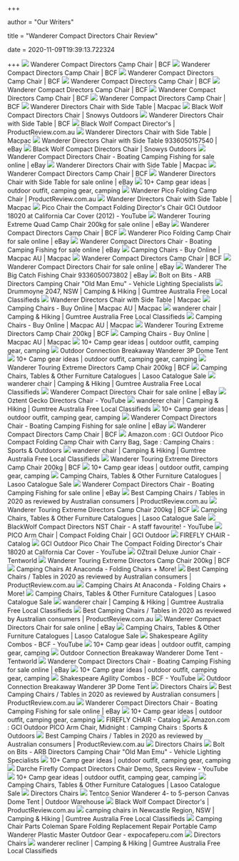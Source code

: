 +++
        
author = "Our Writers"
        
title = "Wanderer Compact Directors Chair Review"
        
date = 2020-11-09T19:39:13.722324
        
+++
[ ![](https://www.bcf.com.au/dw/image/v2/BBRV_PRD/on/demandware.static/-/Sites-srg-internal-master-catalog/default/dw9aff7658/images/520317/BCF_520317_hi-res.jpg?sw=1000&sh=1000&sm=fit&q=90)](https://www.bcf.com.au/dw/image/v2/BBRV_PRD/on/demandware.static/-/Sites-srg-internal-master-catalog/default/dw9aff7658/images/520317/BCF_520317_hi-res.jpg?sw=1000&sh=1000&sm=fit&q=90) Wanderer Compact Directors Camp Chair | BCF
[ ![](https://www.bcf.com.au/dw/image/v2/BBRV_PRD/on/demandware.static/-/Sites-srg-internal-master-catalog/default/dw67d3baf5/images/520317/BCF_520317-00_hi-res.jpg?sw=558&sh=558&sm=fit&q=90)](https://www.bcf.com.au/dw/image/v2/BBRV_PRD/on/demandware.static/-/Sites-srg-internal-master-catalog/default/dw67d3baf5/images/520317/BCF_520317-00_hi-res.jpg?sw=558&sh=558&sm=fit&q=90) Wanderer Compact Directors Camp Chair | BCF
[ ![](https://www.bcf.com.au/dw/image/v2/BBRV_PRD/on/demandware.static/-/Sites-srg-internal-master-catalog/default/dwe3684532/images/520317/BCF_520317-02_hi-res.jpg?sw=1000&sh=1000&sm=fit&q=90)](https://www.bcf.com.au/dw/image/v2/BBRV_PRD/on/demandware.static/-/Sites-srg-internal-master-catalog/default/dwe3684532/images/520317/BCF_520317-02_hi-res.jpg?sw=1000&sh=1000&sm=fit&q=90) Wanderer Compact Directors Camp Chair | BCF
[ ![](https://www.bcf.com.au/dw/image/v2/BBRV_PRD/on/demandware.static/-/Sites-srg-internal-master-catalog/default/dwc6bcfce0/images/520317/BCF_520317-04_hi-res.jpg?sw=1000&sh=1000&sm=fit&q=90)](https://www.bcf.com.au/dw/image/v2/BBRV_PRD/on/demandware.static/-/Sites-srg-internal-master-catalog/default/dwc6bcfce0/images/520317/BCF_520317-04_hi-res.jpg?sw=1000&sh=1000&sm=fit&q=90) Wanderer Compact Directors Camp Chair | BCF
[ ![](https://www.bcf.com.au/dw/image/v2/BBRV_PRD/on/demandware.static/-/Sites-srg-internal-master-catalog/default/dwcb6bb98b/images/520317/BCF_520317-01_hi-res.jpg?sw=1000&sh=1000&sm=fit&q=90)](https://www.bcf.com.au/dw/image/v2/BBRV_PRD/on/demandware.static/-/Sites-srg-internal-master-catalog/default/dwcb6bb98b/images/520317/BCF_520317-01_hi-res.jpg?sw=1000&sh=1000&sm=fit&q=90) Wanderer Compact Directors Camp Chair | BCF
[ ![](https://www.bcf.com.au/dw/image/v2/BBRV_PRD/on/demandware.static/-/Sites-srg-internal-master-catalog/default/dwb5a54717/images/520317/BCF_520317-06_hi-res.jpg?sw=558&sh=558&sm=fit&q=90)](https://www.bcf.com.au/dw/image/v2/BBRV_PRD/on/demandware.static/-/Sites-srg-internal-master-catalog/default/dwb5a54717/images/520317/BCF_520317-06_hi-res.jpg?sw=558&sh=558&sm=fit&q=90) Wanderer Compact Directors Camp Chair | BCF
[ ![](https://www.bcf.com.au/dw/image/v2/BBRV_PRD/on/demandware.static/-/Sites-srg-internal-master-catalog/default/dwaa82d157/images/520317/BCF_520317-07_hi-res.jpg?sw=1000&sh=1000&sm=fit&q=90)](https://www.bcf.com.au/dw/image/v2/BBRV_PRD/on/demandware.static/-/Sites-srg-internal-master-catalog/default/dwaa82d157/images/520317/BCF_520317-07_hi-res.jpg?sw=1000&sh=1000&sm=fit&q=90) Wanderer Compact Directors Camp Chair | BCF
[ ![](https://www.macpac.com.au/dw/image/v2/BCFR_PRD/on/demandware.static/-/Sites-macpac-master-catalog/default/dw8fcff77b/images/117656-Master/117656-NON00-front.jpg?sw=1060&sh=1590&sm=cut)](https://www.macpac.com.au/dw/image/v2/BCFR_PRD/on/demandware.static/-/Sites-macpac-master-catalog/default/dw8fcff77b/images/117656-Master/117656-NON00-front.jpg?sw=1060&sh=1590&sm=cut) Wanderer Directors Chair with Side Table | Macpac
[ ![](https://images.snowys.com.au/content/images/thumbs/0026233_compact-directors-chair.jpeg)](https://images.snowys.com.au/content/images/thumbs/0026233_compact-directors-chair.jpeg) Black Wolf Compact Directors Chair | Snowys Outdoors
[ ![](https://www.bcf.com.au/dw/image/v2/BBRV_PRD/on/demandware.static/-/Sites-srg-internal-master-catalog/default/dwe0f755ad/images/580414/BCF_580414_hi-res.jpg?sw=558&sh=558&sm=fit&q=90)](https://www.bcf.com.au/dw/image/v2/BBRV_PRD/on/demandware.static/-/Sites-srg-internal-master-catalog/default/dwe0f755ad/images/580414/BCF_580414_hi-res.jpg?sw=558&sh=558&sm=fit&q=90) Wanderer Directors Chair with Side Table | BCF
[ ![](https://cdn.productreview.com.au/resize/listing-picture/45688492-a0e6-3abb-8a14-846ecc7f9709?width=1200&height=630&v=2)](https://cdn.productreview.com.au/resize/listing-picture/45688492-a0e6-3abb-8a14-846ecc7f9709?width=1200&height=630&v=2) Black Wolf Compact Director's | ProductReview.com.au
[ ![](https://www.macpac.com.au/dw/image/v2/BCFR_PRD/on/demandware.static/-/Sites-macpac-master-catalog/default/dwebe0a181/images/116906-Master/116906-RED00-front.jpg?sw=1060&sh=1590&sm=cut)](https://www.macpac.com.au/dw/image/v2/BCFR_PRD/on/demandware.static/-/Sites-macpac-master-catalog/default/dwebe0a181/images/116906-Master/116906-RED00-front.jpg?sw=1060&sh=1590&sm=cut) Wanderer Directors Chair with Side Table | Macpac
[ ![](https://www.bcf.com.au/dw/image/v2/BBRV_PRD/on/demandware.static/-/Sites-srg-internal-master-catalog/default/images/558711/BCF_558711_hi-res.jpg)](https://www.bcf.com.au/dw/image/v2/BBRV_PRD/on/demandware.static/-/Sites-srg-internal-master-catalog/default/images/558711/BCF_558711_hi-res.jpg) Wanderer Directors Chair with Side Table 9336050157540 | eBay
[ ![](https://images.snowys.com.au/content/images/thumbs/0026230_compact-directors-chair-blue.jpeg)](https://images.snowys.com.au/content/images/thumbs/0026230_compact-directors-chair-blue.jpeg) Black Wolf Compact Directors Chair | Snowys Outdoors
[ ![](https://i.ebayimg.com/images/g/M1IAAOSwdCdfaH78/s-l1600.jpg)](https://i.ebayimg.com/images/g/M1IAAOSwdCdfaH78/s-l1600.jpg) Wanderer Compact Directors Chair - Boating Camping Fishing for sale online  | eBay
[ ![](https://www.macpac.com.au/dw/image/v2/BCFR_PRD/on/demandware.static/-/Sites-macpac-master-catalog/default/dwce834320/images/116906-Master/116906-BLU00-front.jpg?sw=1060&sh=1590&sm=cut)](https://www.macpac.com.au/dw/image/v2/BCFR_PRD/on/demandware.static/-/Sites-macpac-master-catalog/default/dwce834320/images/116906-Master/116906-BLU00-front.jpg?sw=1060&sh=1590&sm=cut) Wanderer Directors Chair with Side Table | Macpac
[ ![](https://www.bcf.com.au/dw/image/v2/BBRV_PRD/on/demandware.static/-/Sites-srg-internal-master-catalog/default/dw3298f6f6/images/520317/BCF_520317-05_hi-res.jpg?sw=558&sh=558&sm=fit&q=90)](https://www.bcf.com.au/dw/image/v2/BBRV_PRD/on/demandware.static/-/Sites-srg-internal-master-catalog/default/dw3298f6f6/images/520317/BCF_520317-05_hi-res.jpg?sw=558&sh=558&sm=fit&q=90) Wanderer Compact Directors Camp Chair | BCF
[ ![](https://i.ebayimg.com/images/g/H8YAAOSwz2VeeeAy/s-l225.jpg)](https://i.ebayimg.com/images/g/H8YAAOSwz2VeeeAy/s-l225.jpg) Wanderer Directors Chair with Side Table for sale online | eBay
[ ![](https://i.pinimg.com/236x/5a/69/70/5a69704a4202c5de1fd465ce275be41c.jpg)](https://i.pinimg.com/236x/5a/69/70/5a69704a4202c5de1fd465ce275be41c.jpg) 10+ Camp gear ideas | outdoor outfit, camping gear, camping
[ ![](https://cdn.productreview.com.au/resize/listing-picture/f2e7a059-0c26-306a-95fd-d75ad27402d0?width=1200&height=630&v=2)](https://cdn.productreview.com.au/resize/listing-picture/f2e7a059-0c26-306a-95fd-d75ad27402d0?width=1200&height=630&v=2) Wanderer Pico Folding Camp Chair | ProductReview.com.au
[ ![](https://www.macpac.com.au/dw/image/v2/BCFR_PRD/on/demandware.static/-/Sites-macpac-master-catalog/default/dw507c79f2/images/116906-Master/116906-BLU00-back.jpg?sw=1060&sh=1590&sm=cut)](https://www.macpac.com.au/dw/image/v2/BCFR_PRD/on/demandware.static/-/Sites-macpac-master-catalog/default/dw507c79f2/images/116906-Master/116906-BLU00-back.jpg?sw=1060&sh=1590&sm=cut) Wanderer Directors Chair with Side Table | Macpac
[ ![](https://i.ytimg.com/vi/eA2-Df7TsHk/hqdefault.jpg)](https://i.ytimg.com/vi/eA2-Df7TsHk/hqdefault.jpg) Pico Chair the Compact Folding Director's Chair GCI Outdoor 18020 at  California Car Cover (2012) - YouTube
[ ![](https://i.ebayimg.com/images/g/9SoAAOSwDM9eeeAy/s-l640.jpg)](https://i.ebayimg.com/images/g/9SoAAOSwDM9eeeAy/s-l640.jpg) Wanderer Touring Extreme Quad Camp Chair 200kg for sale online | eBay
[ ![](https://i.ytimg.com/vi/oIm1NQNNsQ8/maxresdefault.jpg)](https://i.ytimg.com/vi/oIm1NQNNsQ8/maxresdefault.jpg) Wanderer Compact Directors Camp Chair | BCF
[ ![](https://i.ebayimg.com/images/g/g~cAAOSwOZxeeeAx/s-l225.jpg)](https://i.ebayimg.com/images/g/g~cAAOSwOZxeeeAx/s-l225.jpg) Wanderer Pico Folding Camp Chair for sale online | eBay
[ ![](https://i.ebayimg.com/images/g/Q1QAAOSwlx9faH8B/s-l1600.jpg)](https://i.ebayimg.com/images/g/Q1QAAOSwlx9faH8B/s-l1600.jpg) Wanderer Compact Directors Chair - Boating Camping Fishing for sale online  | eBay
[ ![](https://www.macpac.com.au/dw/image/v2/BCFR_PRD/on/demandware.static/-/Sites-macpac-master-catalog/default/dwe69a1702/images/116495-Master/116495-NON00-front.jpg?sw=196&sh=294&sm=fit)](https://www.macpac.com.au/dw/image/v2/BCFR_PRD/on/demandware.static/-/Sites-macpac-master-catalog/default/dwe69a1702/images/116495-Master/116495-NON00-front.jpg?sw=196&sh=294&sm=fit) Camping Chairs - Buy Online | Macpac AU | Macpac
[ ![](https://i.ytimg.com/vi/EKdD0Sz8xHA/hqdefault.jpg)](https://i.ytimg.com/vi/EKdD0Sz8xHA/hqdefault.jpg) Wanderer Compact Directors Camp Chair | BCF
[ ![](https://i.ebayimg.com/images/g/0UsAAOSwVMhfS1Im/s-l225.jpg)](https://i.ebayimg.com/images/g/0UsAAOSwVMhfS1Im/s-l225.jpg) Wanderer Compact Directors Chair for sale online | eBay
[ ![](https://www.bcf.com.au/dw/image/v2/BBRV_PRD/on/demandware.static/-/Sites-srg-internal-master-catalog/default/images/343682/BCF_343682_hi-res.jpg)](https://www.bcf.com.au/dw/image/v2/BBRV_PRD/on/demandware.static/-/Sites-srg-internal-master-catalog/default/images/343682/BCF_343682_hi-res.jpg) Wanderer The Big Catch Fishing Chair 9336050073802 | eBay
[ ![](https://boltonbits.co.uk/media/catalog/product/cache/1/image/1000x/040ec09b1e35df139433887a97daa66f/B/F/BFB3DW32ILJ_2.jpg)](https://boltonbits.co.uk/media/catalog/product/cache/1/image/1000x/040ec09b1e35df139433887a97daa66f/B/F/BFB3DW32ILJ_2.jpg) Bolt on Bits - ARB Directors Camping Chair "Old Man Emu" - Vehicle Lighting  Specialists
[ ![](https://i.ebayimg.com/images/g/ceoAAOSw-JlfcDAx/s-l400.webp)](https://i.ebayimg.com/images/g/ceoAAOSw-JlfcDAx/s-l400.webp) Drummoyne 2047, NSW | Camping & Hiking | Gumtree Australia Free Local  Classifieds
[ ![](https://www.macpac.com.au/dw/image/v2/BCFR_PRD/on/demandware.static/-/Sites-macpac-master-catalog/default/dw2eb0fbaa/images/116906-Master/116906-BLU00-detail-05.jpg?sw=1060&sh=1590&sm=cut)](https://www.macpac.com.au/dw/image/v2/BCFR_PRD/on/demandware.static/-/Sites-macpac-master-catalog/default/dw2eb0fbaa/images/116906-Master/116906-BLU00-detail-05.jpg?sw=1060&sh=1590&sm=cut) Wanderer Directors Chair with Side Table | Macpac
[ ![](https://www.macpac.com.au/dw/image/v2/BCFR_PRD/on/demandware.static/-/Sites-macpac-master-catalog/default/dw9afe32ce/images/116506-Master/116506-NON00-front.jpg?sw=196&sh=294&sm=fit)](https://www.macpac.com.au/dw/image/v2/BCFR_PRD/on/demandware.static/-/Sites-macpac-master-catalog/default/dw9afe32ce/images/116506-Master/116506-NON00-front.jpg?sw=196&sh=294&sm=fit) Camping Chairs - Buy Online | Macpac AU | Macpac
[ ![](https://i.ebayimg.com/images/g/XaUAAOSw7yxfoA79/s-l400.jpg)](https://i.ebayimg.com/images/g/XaUAAOSw7yxfoA79/s-l400.jpg) wanderer chair | Camping & Hiking | Gumtree Australia Free Local Classifieds
[ ![](https://www.macpac.com.au/dw/image/v2/BCFR_PRD/on/demandware.static/-/Sites-macpac-master-catalog/default/dw683c6c0f/images/117730-Master/117730-NVYRED-front.jpg?sw=196&sh=294&sm=fit)](https://www.macpac.com.au/dw/image/v2/BCFR_PRD/on/demandware.static/-/Sites-macpac-master-catalog/default/dw683c6c0f/images/117730-Master/117730-NVYRED-front.jpg?sw=196&sh=294&sm=fit) Camping Chairs - Buy Online | Macpac AU | Macpac
[ ![](https://www.bcf.com.au/dw/image/v2/BBRV_PRD/on/demandware.static/-/Sites-srg-internal-master-catalog/default/dw0c5e70d2/images/520322/BCF_520322-02_hi-res.jpg?sw=1000&sh=1000&sm=fit&q=90)](https://www.bcf.com.au/dw/image/v2/BBRV_PRD/on/demandware.static/-/Sites-srg-internal-master-catalog/default/dw0c5e70d2/images/520322/BCF_520322-02_hi-res.jpg?sw=1000&sh=1000&sm=fit&q=90) Wanderer Touring Extreme Directors Camp Chair 200kg | BCF
[ ![](https://www.macpac.com.au/dw/image/v2/BCFR_PRD/on/demandware.static/-/Sites-macpac-master-catalog/default/dw992d2c6e/images/117731-Master/117731-NVYRED-front.jpg?sw=196&sh=294&sm=fit)](https://www.macpac.com.au/dw/image/v2/BCFR_PRD/on/demandware.static/-/Sites-macpac-master-catalog/default/dw992d2c6e/images/117731-Master/117731-NVYRED-front.jpg?sw=196&sh=294&sm=fit) Camping Chairs - Buy Online | Macpac AU | Macpac
[ ![](https://i.pinimg.com/236x/03/72/bd/0372bd07eb45eb4efcfe62612551750a.jpg)](https://i.pinimg.com/236x/03/72/bd/0372bd07eb45eb4efcfe62612551750a.jpg) 10+ Camp gear ideas | outdoor outfit, camping gear, camping
[ ![](https://cdn.shopify.com/s/files/1/0054/3752/1994/products/Outdoor-Connection-Breakaway-Wanderer-Dome-Tent_7935b21e-6a8b-4649-bf5d-861d40aa9166_882x882.jpg?v=1594668633)](https://cdn.shopify.com/s/files/1/0054/3752/1994/products/Outdoor-Connection-Breakaway-Wanderer-Dome-Tent_7935b21e-6a8b-4649-bf5d-861d40aa9166_882x882.jpg?v=1594668633) Outdoor Connection Breakaway Wanderer 3P Dome Tent
[ ![](https://i.pinimg.com/236x/d1/e2/f7/d1e2f74b982365e973c04c2c5ba5e79f.jpg)](https://i.pinimg.com/236x/d1/e2/f7/d1e2f74b982365e973c04c2c5ba5e79f.jpg) 10+ Camp gear ideas | outdoor outfit, camping gear, camping
[ ![](https://www.bcf.com.au/dw/image/v2/BBRV_PRD/on/demandware.static/-/Sites-srg-internal-master-catalog/default/dw84bf4c4b/images/520322/BCF_520322-05_hi-res.jpg?sw=1000&sh=1000&sm=fit&q=90)](https://www.bcf.com.au/dw/image/v2/BBRV_PRD/on/demandware.static/-/Sites-srg-internal-master-catalog/default/dw84bf4c4b/images/520322/BCF_520322-05_hi-res.jpg?sw=1000&sh=1000&sm=fit&q=90) Wanderer Touring Extreme Directors Camp Chair 200kg | BCF
[ ![](https://d3i63g6yqk8ui8.cloudfront.net/imageicon/bcf/prod/j00586667/c_001/page_001/bcf_prod_j00586667_c_001_page_001_i520313_ODP.jpg)](https://d3i63g6yqk8ui8.cloudfront.net/imageicon/bcf/prod/j00586667/c_001/page_001/bcf_prod_j00586667_c_001_page_001_i520313_ODP.jpg) Camping Chairs, Tables & Other Furniture Catalogues | Lasoo Catalogue Sale
[ ![](https://i.ebayimg.com/images/g/Wu4AAOSwU4lfin7a/s-l400.jpg)](https://i.ebayimg.com/images/g/Wu4AAOSwU4lfin7a/s-l400.jpg) wanderer chair | Camping & Hiking | Gumtree Australia Free Local Classifieds
[ ![](https://i.ebayimg.com/images/g/12wAAOSwL5BZyc2n/s-l140.jpg)](https://i.ebayimg.com/images/g/12wAAOSwL5BZyc2n/s-l140.jpg) Wanderer Compact Directors Chair for sale online | eBay
[ ![](https://i.ytimg.com/vi/Y0gMl913698/maxresdefault.jpg)](https://i.ytimg.com/vi/Y0gMl913698/maxresdefault.jpg) Oztent Gecko Directors Chair - YouTube
[ ![](https://i.ebayimg.com/images/g/DZUAAOSwnUhfnk6q/s-l400.jpg)](https://i.ebayimg.com/images/g/DZUAAOSwnUhfnk6q/s-l400.jpg) wanderer chair | Camping & Hiking | Gumtree Australia Free Local Classifieds
[ ![](https://i.pinimg.com/236x/a4/68/81/a4688148e5df435ab28ea1485f057c01.jpg)](https://i.pinimg.com/236x/a4/68/81/a4688148e5df435ab28ea1485f057c01.jpg) 10+ Camp gear ideas | outdoor outfit, camping gear, camping
[ ![](https://i.ebayimg.com/thumbs/images/g/NIUAAOSwxHpengm1/s-l200.jpg)](https://i.ebayimg.com/thumbs/images/g/NIUAAOSwxHpengm1/s-l200.jpg) Wanderer Compact Directors Chair - Boating Camping Fishing for sale online  | eBay
[ ![](https://i.ytimg.com/vi/oIm1NQNNsQ8/hqdefault.jpg)](https://i.ytimg.com/vi/oIm1NQNNsQ8/hqdefault.jpg) Wanderer Compact Directors Camp Chair | BCF
[ ![](https://images-na.ssl-images-amazon.com/images/I/81ZCKU2E8KL._AC_SX466_.jpg)](https://images-na.ssl-images-amazon.com/images/I/81ZCKU2E8KL._AC_SX466_.jpg) Amazon.com : GCI Outdoor Pico Compact Folding Camp Chair with Carry Bag,  Sage : Camping Chairs : Sports & Outdoors
[ ![](https://i.ebayimg.com/images/g/lWYAAOSwlCpflj~v/s-l400.jpg)](https://i.ebayimg.com/images/g/lWYAAOSwlCpflj~v/s-l400.jpg) wanderer chair | Camping & Hiking | Gumtree Australia Free Local Classifieds
[ ![](https://www.bcf.com.au/dw/image/v2/BBRV_PRD/on/demandware.static/-/Sites-srg-internal-master-catalog/default/dw02afbef9/images/520322/BCF_520322-01_hi-res.jpg?sw=558&sh=558&sm=fit&q=90)](https://www.bcf.com.au/dw/image/v2/BBRV_PRD/on/demandware.static/-/Sites-srg-internal-master-catalog/default/dw02afbef9/images/520322/BCF_520322-01_hi-res.jpg?sw=558&sh=558&sm=fit&q=90) Wanderer Touring Extreme Directors Camp Chair 200kg | BCF
[ ![](https://i.pinimg.com/236x/20/02/d6/2002d65eb9c992ee8a8555919cecb390.jpg)](https://i.pinimg.com/236x/20/02/d6/2002d65eb9c992ee8a8555919cecb390.jpg) 10+ Camp gear ideas | outdoor outfit, camping gear, camping
[ ![](https://d3i63g6yqk8ui8.cloudfront.net/imageicon/bcf/prod/j00586667/c_001/page_001/bcf_prod_j00586667_c_001_page_001_i520328_ODP.jpg)](https://d3i63g6yqk8ui8.cloudfront.net/imageicon/bcf/prod/j00586667/c_001/page_001/bcf_prod_j00586667_c_001_page_001_i520328_ODP.jpg) Camping Chairs, Tables & Other Furniture Catalogues | Lasoo Catalogue Sale
[ ![](https://i.ebayimg.com/images/g/ZlgAAOSwe5FfI5TX/s-l225.jpg)](https://i.ebayimg.com/images/g/ZlgAAOSwe5FfI5TX/s-l225.jpg) Wanderer Compact Directors Chair - Boating Camping Fishing for sale online  | eBay
[ ![](https://cdn.productreview.com.au/resize/listing-picture/2645d046-5031-34a6-94ec-cf450a011d2e?width=170&height=170&v=2)](https://cdn.productreview.com.au/resize/listing-picture/2645d046-5031-34a6-94ec-cf450a011d2e?width=170&height=170&v=2) Best Camping Chairs / Tables in 2020 as reviewed by Australian consumers |  ProductReview.com.au
[ ![](https://www.bcf.com.au/dw/image/v2/BBRV_PRD/on/demandware.static/-/Sites-srg-internal-master-catalog/default/dwd476d9de/images/520322/BCF_520322-03_hi-res.jpg?sw=1000&sh=1000&sm=fit&q=90)](https://www.bcf.com.au/dw/image/v2/BBRV_PRD/on/demandware.static/-/Sites-srg-internal-master-catalog/default/dwd476d9de/images/520322/BCF_520322-03_hi-res.jpg?sw=1000&sh=1000&sm=fit&q=90) Wanderer Touring Extreme Directors Camp Chair 200kg | BCF
[ ![](https://d3i63g6yqk8ui8.cloudfront.net/imageicon/bcf/prod/j00586667/c_001/page_001/bcf_prod_j00586667_c_001_page_001_i520267_ODP.jpg)](https://d3i63g6yqk8ui8.cloudfront.net/imageicon/bcf/prod/j00586667/c_001/page_001/bcf_prod_j00586667_c_001_page_001_i520267_ODP.jpg) Camping Chairs, Tables & Other Furniture Catalogues | Lasoo Catalogue Sale
[ ![](https://i.ytimg.com/vi/EHCg2kMYdyo/maxresdefault.jpg)](https://i.ytimg.com/vi/EHCg2kMYdyo/maxresdefault.jpg) BlackWolf Compact Directors NST Chair - A staff favourite! - YouTube
[ ![](https://www.gcioutdoor.com/wp-content/uploads/2019/02/18065-front-scaled.jpg)](https://www.gcioutdoor.com/wp-content/uploads/2019/02/18065-front-scaled.jpg) PICO Arm Chair | Compact Folding Chair | GCI Outdoor
[ ![](https://darche.com.au/media/cache/attachment/filter/product_gallery_main/850a393c87fde1fd80d0947353c401e1/15697/5e619b5d52e73654789162.jpg)](https://darche.com.au/media/cache/attachment/filter/product_gallery_main/850a393c87fde1fd80d0947353c401e1/15697/5e619b5d52e73654789162.jpg) FIREFLY CHAIR - Catalog
[ ![](https://i.ytimg.com/vi/TbLQOuciCSI/maxresdefault.jpg)](https://i.ytimg.com/vi/TbLQOuciCSI/maxresdefault.jpg) GCI Outdoor Pico Chair The Compact Folding Director's Chair 18020 at  California Car Cover - YouTube
[ ![](https://www.tentworld.com.au/assets/alt_1/FCC-DJC-F-VAR.jpg?20200416084850)](https://www.tentworld.com.au/assets/alt_1/FCC-DJC-F-VAR.jpg?20200416084850) OZtrail Deluxe Junior Chair - Tentworld
[ ![](https://www.bcf.com.au/dw/image/v2/BBRV_PRD/on/demandware.static/-/Sites-srg-internal-master-catalog/default/dwec55922b/images/520322/BCF_520322-00_hi-res.jpg?sw=558&sh=558&sm=fit&q=90)](https://www.bcf.com.au/dw/image/v2/BBRV_PRD/on/demandware.static/-/Sites-srg-internal-master-catalog/default/dwec55922b/images/520322/BCF_520322-00_hi-res.jpg?sw=558&sh=558&sm=fit&q=90) Wanderer Touring Extreme Directors Camp Chair 200kg | BCF
[ ![](https://www.anacondastores.com/medias/BP90113056.jpg-SPOTWF-productHero?context=bWFzdGVyfGltYWdlc3w2NzUxOHxpbWFnZS9qcGVnfGltYWdlcy9oNzgvaDE0LzEwMDk1MjIyMTI4NjcwL0JQOTAxMTMwNTYuanBnX1NQT1RXRl9wcm9kdWN0SGVyb3xjNjEwMThmOWJlNjkyZGFjN2JiOTEyZjY2MTAxYjNlNzBiMjFhMGNhYzRhMWQxMDFlOWMwMWE4MDgyNDQxNjhi)](https://www.anacondastores.com/medias/BP90113056.jpg-SPOTWF-productHero?context=bWFzdGVyfGltYWdlc3w2NzUxOHxpbWFnZS9qcGVnfGltYWdlcy9oNzgvaDE0LzEwMDk1MjIyMTI4NjcwL0JQOTAxMTMwNTYuanBnX1NQT1RXRl9wcm9kdWN0SGVyb3xjNjEwMThmOWJlNjkyZGFjN2JiOTEyZjY2MTAxYjNlNzBiMjFhMGNhYzRhMWQxMDFlOWMwMWE4MDgyNDQxNjhi) Camping Chairs At Anaconda - Folding Chairs + More!
[ ![](https://cdn.productreview.com.au/resize/listing-picture/36c7a2d9-d9ac-370f-be14-5d2def66659b?width=170&height=170&v=2)](https://cdn.productreview.com.au/resize/listing-picture/36c7a2d9-d9ac-370f-be14-5d2def66659b?width=170&height=170&v=2) Best Camping Chairs / Tables in 2020 as reviewed by Australian consumers |  ProductReview.com.au
[ ![](https://www.anacondastores.com/medias/BP90028111.jpg-SPOTWF-responsiveProduct?context=bWFzdGVyfGltYWdlc3wxNDY1M3xpbWFnZS9qcGVnfGltYWdlcy9oYWYvaGViLzEwMDg4Njc2ODE4OTc0L0JQOTAwMjgxMTEuanBnX1NQT1RXRl9yZXNwb25zaXZlUHJvZHVjdHw3YzMyYTQ3YmIxNTA5MWFjNjc5Njk0ZjQxYjUwZjQ4YWNhNjE1ZWYyNDBkMDU3MWMyYmNlNTljYzkxYjM3OTVl)](https://www.anacondastores.com/medias/BP90028111.jpg-SPOTWF-responsiveProduct?context=bWFzdGVyfGltYWdlc3wxNDY1M3xpbWFnZS9qcGVnfGltYWdlcy9oYWYvaGViLzEwMDg4Njc2ODE4OTc0L0JQOTAwMjgxMTEuanBnX1NQT1RXRl9yZXNwb25zaXZlUHJvZHVjdHw3YzMyYTQ3YmIxNTA5MWFjNjc5Njk0ZjQxYjUwZjQ4YWNhNjE1ZWYyNDBkMDU3MWMyYmNlNTljYzkxYjM3OTVl) Camping Chairs At Anaconda - Folding Chairs + More!
[ ![](https://d3i63g6yqk8ui8.cloudfront.net/imageicon/bcf/prod/j00586667/c_001/page_001/bcf_prod_j00586667_c_001_page_001_i520332_ODP.jpg)](https://d3i63g6yqk8ui8.cloudfront.net/imageicon/bcf/prod/j00586667/c_001/page_001/bcf_prod_j00586667_c_001_page_001_i520332_ODP.jpg) Camping Chairs, Tables & Other Furniture Catalogues | Lasoo Catalogue Sale
[ ![](https://i.ebayimg.com/images/g/ISgAAOSwdo5flmv7/s-l400.jpg)](https://i.ebayimg.com/images/g/ISgAAOSwdo5flmv7/s-l400.jpg) wanderer chair | Camping & Hiking | Gumtree Australia Free Local Classifieds
[ ![](https://cdn.productreview.com.au/resize/listing-picture/54f57211-10ff-33bf-9369-7df8a2c0b7b9?width=170&height=170&v=2)](https://cdn.productreview.com.au/resize/listing-picture/54f57211-10ff-33bf-9369-7df8a2c0b7b9?width=170&height=170&v=2) Best Camping Chairs / Tables in 2020 as reviewed by Australian consumers |  ProductReview.com.au
[ ![](https://thumbs.ebaystatic.com/images/g/yxEAAOSwNAVeUphH/s-l225.jpg)](https://thumbs.ebaystatic.com/images/g/yxEAAOSwNAVeUphH/s-l225.jpg) Wanderer Compact Directors Chair for sale online | eBay
[ ![](https://d3i63g6yqk8ui8.cloudfront.net/imageicon/bcf/prod/j00586667/c_001/page_001/bcf_prod_j00586667_c_001_page_001_i368430_ODP.jpg)](https://d3i63g6yqk8ui8.cloudfront.net/imageicon/bcf/prod/j00586667/c_001/page_001/bcf_prod_j00586667_c_001_page_001_i368430_ODP.jpg) Camping Chairs, Tables & Other Furniture Catalogues | Lasoo Catalogue Sale
[ ![](https://i.ytimg.com/vi/tYFdwDMUXw8/hqdefault.jpg)](https://i.ytimg.com/vi/tYFdwDMUXw8/hqdefault.jpg) Shakespeare Agility Combos - BCF - YouTube
[ ![](https://i.pinimg.com/236x/11/e6/4c/11e64cbdd18e6625db05f490999be072--tour-queens.jpg)](https://i.pinimg.com/236x/11/e6/4c/11e64cbdd18e6625db05f490999be072--tour-queens.jpg) 10+ Camp gear ideas | outdoor outfit, camping gear, camping
[ ![](https://www.tentworld.com.au/assets/alt_1/BTD01.jpg?20200730110402)](https://www.tentworld.com.au/assets/alt_1/BTD01.jpg?20200730110402) Outdoor Connection Breakaway Wanderer Dome Tent - Tentworld
[ ![](https://i.ebayimg.com/images/g/4~IAAOSww6lfl5fi/s-l225.jpg)](https://i.ebayimg.com/images/g/4~IAAOSww6lfl5fi/s-l225.jpg) Wanderer Compact Directors Chair - Boating Camping Fishing for sale online  | eBay
[ ![](https://i.pinimg.com/236x/98/b5/32/98b53252335407c6b57f7edc6ffdb553.jpg)](https://i.pinimg.com/236x/98/b5/32/98b53252335407c6b57f7edc6ffdb553.jpg) 10+ Camp gear ideas | outdoor outfit, camping gear, camping
[ ![](https://i.ytimg.com/vi/1dHa73v3jpo/hqdefault.jpg)](https://i.ytimg.com/vi/1dHa73v3jpo/hqdefault.jpg) Shakespeare Agility Combos - BCF - YouTube
[ ![](http://cdn.shopify.com/s/files/1/0054/3752/1994/products/BTD.01-Wanderer-Dimensions_630x630.jpg?v=1594668633)](http://cdn.shopify.com/s/files/1/0054/3752/1994/products/BTD.01-Wanderer-Dimensions_630x630.jpg?v=1594668633) Outdoor Connection Breakaway Wanderer 3P Dome Tent
[ ![](https://cdn.shopify.com/s/files/1/0050/4014/4477/products/FCE_DLCD_F_DuraLite_Compact_Directors_Chair_copy_840x840_-_Freddys_512x.jpg?v=1581398109)](https://cdn.shopify.com/s/files/1/0050/4014/4477/products/FCE_DLCD_F_DuraLite_Compact_Directors_Chair_copy_840x840_-_Freddys_512x.jpg?v=1581398109) Directors Chairs
[ ![](https://cdn.productreview.com.au/resize/listing-picture/70662e7d-018a-3b85-81e3-df4103fdd330?width=170&height=170&v=2)](https://cdn.productreview.com.au/resize/listing-picture/70662e7d-018a-3b85-81e3-df4103fdd330?width=170&height=170&v=2) Best Camping Chairs / Tables in 2020 as reviewed by Australian consumers |  ProductReview.com.au
[ ![](https://i.ebayimg.com/thumbs/images/g/BDgAAOSw2gxYr5C2/s-l200.jpg)](https://i.ebayimg.com/thumbs/images/g/BDgAAOSw2gxYr5C2/s-l200.jpg) Wanderer Compact Directors Chair - Boating Camping Fishing for sale online  | eBay
[ ![](https://i.pinimg.com/236x/b0/be/9b/b0be9b31c349736335f63d351c4214dc.jpg)](https://i.pinimg.com/236x/b0/be/9b/b0be9b31c349736335f63d351c4214dc.jpg) 10+ Camp gear ideas | outdoor outfit, camping gear, camping
[ ![](https://darche.com.au/media/cache/attachment/filter/product_gallery_main/850a393c87fde1fd80d0947353c401e1/2140/5db76056d3924754927293.jpg)](https://darche.com.au/media/cache/attachment/filter/product_gallery_main/850a393c87fde1fd80d0947353c401e1/2140/5db76056d3924754927293.jpg) FIREFLY CHAIR - Catalog
[ ![](https://images-na.ssl-images-amazon.com/images/I/61krBibx4rL._AC_SL1000_.jpg)](https://images-na.ssl-images-amazon.com/images/I/61krBibx4rL._AC_SL1000_.jpg) Amazon.com : GCI Outdoor PICO Arm Chair, Midnight : Camping Chairs : Sports  & Outdoors
[ ![](https://cdn.productreview.com.au/resize/listing-picture/ecef55c6-1e43-3d51-b800-7f0b6585776f?width=170&height=170&v=2)](https://cdn.productreview.com.au/resize/listing-picture/ecef55c6-1e43-3d51-b800-7f0b6585776f?width=170&height=170&v=2) Best Camping Chairs / Tables in 2020 as reviewed by Australian consumers |  ProductReview.com.au
[ ![](https://cdn.shopify.com/s/files/1/0050/4014/4477/products/Blackwolf_Compact_Directors_NST_Chairs_Charcoal_-_Freddys_512x.jpg?v=1581396577)](https://cdn.shopify.com/s/files/1/0050/4014/4477/products/Blackwolf_Compact_Directors_NST_Chairs_Charcoal_-_Freddys_512x.jpg?v=1581396577) Directors Chairs
[ ![](https://boltonbits.co.uk/media/catalog/product/cache/1/image/1000x/040ec09b1e35df139433887a97daa66f/M/D/MDQNJBAWFGL_2.jpg)](https://boltonbits.co.uk/media/catalog/product/cache/1/image/1000x/040ec09b1e35df139433887a97daa66f/M/D/MDQNJBAWFGL_2.jpg) Bolt on Bits - ARB Directors Camping Chair "Old Man Emu" - Vehicle Lighting  Specialists
[ ![](https://i.pinimg.com/236x/88/03/66/88036644c2ad46d62a4cde8f7de8156d.jpg)](https://i.pinimg.com/236x/88/03/66/88036644c2ad46d62a4cde8f7de8156d.jpg) 10+ Camp gear ideas | outdoor outfit, camping gear, camping
[ ![](https://i.ytimg.com/vi/Q_y1ZzwiN_o/sddefault.jpg)](https://i.ytimg.com/vi/Q_y1ZzwiN_o/sddefault.jpg) Darche Firefly Compact Directors Chair Demo, Specs Review - YouTube
[ ![](https://i.pinimg.com/236x/e9/2c/e9/e92ce94f5bdabb607011f670fbeaa3f7.jpg)](https://i.pinimg.com/236x/e9/2c/e9/e92ce94f5bdabb607011f670fbeaa3f7.jpg) 10+ Camp gear ideas | outdoor outfit, camping gear, camping
[ ![](https://d3i63g6yqk8ui8.cloudfront.net/imageicon/bcf/prod/j00586667/c_001/page_001/bcf_prod_j00586667_c_001_page_001_i368307_ODP.jpg)](https://d3i63g6yqk8ui8.cloudfront.net/imageicon/bcf/prod/j00586667/c_001/page_001/bcf_prod_j00586667_c_001_page_001_i368307_ODP.jpg) Camping Chairs, Tables & Other Furniture Catalogues | Lasoo Catalogue Sale
[ ![](https://cdn.shopify.com/s/files/1/0050/4014/4477/products/Oztrail_RV_Quickfold_Compact_Chair_-_Freddys_512x.jpg?v=1581398243)](https://cdn.shopify.com/s/files/1/0050/4014/4477/products/Oztrail_RV_Quickfold_Compact_Chair_-_Freddys_512x.jpg?v=1581398243) Directors Chairs
[ ![](https://res.cloudinary.com/outdoor-warehouse/image/upload/c_fill,f_auto,q_auto:good/v1575961299/uploads/assets/1001644-new-IET.jpg)](https://res.cloudinary.com/outdoor-warehouse/image/upload/c_fill,f_auto,q_auto:good/v1575961299/uploads/assets/1001644-new-IET.jpg) Tentco Senior Wanderer 4- to 5-person Canvas Dome Tent | Outdoor Warehouse
[ ![](https://cdn.productreview.com.au/resize/listing-picture/1fa69bba-d48d-3269-ad5f-179275cb29c1?width=1200&height=630&withoutEnlargement=true&v=2)](https://cdn.productreview.com.au/resize/listing-picture/1fa69bba-d48d-3269-ad5f-179275cb29c1?width=1200&height=630&withoutEnlargement=true&v=2) Black Wolf Compact Director's | ProductReview.com.au
[ ![](https://i.ebayimg.com/images/g/XZcAAOSwKdNdvqeu/s-l400.webp)](https://i.ebayimg.com/images/g/XZcAAOSwKdNdvqeu/s-l400.webp) camping chairs in Newcastle Region, NSW | Camping & Hiking | Gumtree  Australia Free Local Classifieds
[ ![](https://www.expocafeperu.com/w/2020/07/camping-chair-spare-parts-coleman-folding-replacement-wanderer-repair-camp-chairs-near-me-director-1092x1092.jpg)](https://www.expocafeperu.com/w/2020/07/camping-chair-spare-parts-coleman-folding-replacement-wanderer-repair-camp-chairs-near-me-director-1092x1092.jpg) Camping Chair Parts Coleman Spare Folding Replacement Repair Portable Camp  Wanderer Plastic Master Outdoor Gear - expocafeperu.com
[ ![](https://cdn.shopify.com/s/files/1/0050/4014/4477/products/Oztrail_RV_Directors_Chair_-_Freddys_512x.jpg?v=1581398242)](https://cdn.shopify.com/s/files/1/0050/4014/4477/products/Oztrail_RV_Directors_Chair_-_Freddys_512x.jpg?v=1581398242) Directors Chairs
[ ![](https://i.ebayimg.com/images/g/lx4AAOSwvh5fXXsJ/s-l400.webp)](https://i.ebayimg.com/images/g/lx4AAOSwvh5fXXsJ/s-l400.webp) wanderer recliner | Camping & Hiking | Gumtree Australia Free Local  Classifieds
